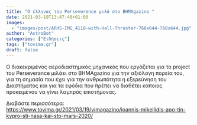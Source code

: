 ```yaml
---
title: "Ο έλληνας του Perseverence μιλά στο ΒΗΜΑgazino "
date: 2021-03-19T13:47:40+01:00
images:
  - "images/post/ARHS-IMG_4118-with-Hall-Thruster-768x644-768x644.jpg"
author: "AstroBot"
categories: ["Ειδήσεις"]
tags: ["tovima.gr"]
draft: false
---
```


Ο διακεκριμένος αεροδιαστημικός μηχανικός που εργάζεται για το project του Perseverance μιλάει στο BHMAgazino για την αξιόλογη πορεία του, για τη σημασία που έχει για την ανθρωπότητα η εξερεύνηση του Διαστήματος και για τα εφόδια που πρέπει να διαθέτει κάποιος προκειμένου να γίνει λαμπρός επιστήμονας.

Διαβάστε περισσότερα: https://www.tovima.gr/2021/03/19/vimagazino/ioannis-mikellidis-apo-tin-kypro-sti-nasa-kai-sto-mars-2020/
